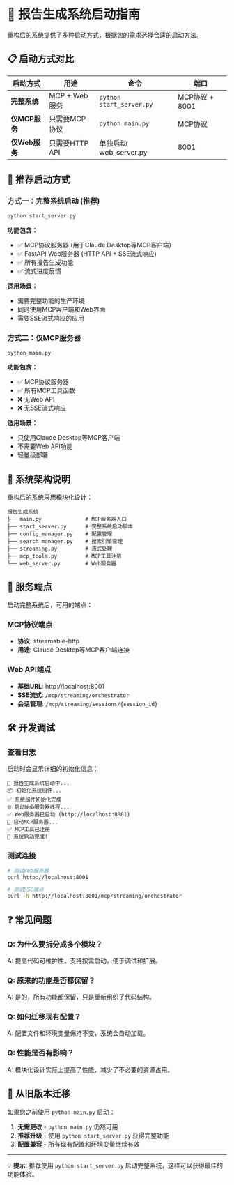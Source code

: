 # 🚀 报告生成系统启动指南

重构后的系统提供了多种启动方式，根据您的需求选择合适的启动方法。

## 📋 启动方式对比

| 启动方式 | 用途 | 命令 | 端口 |
|---------|------|------|------|
| **完整系统** | MCP + Web服务 | `python start_server.py` | MCP协议 + 8001 |
| **仅MCP服务** | 只需要MCP协议 | `python main.py` | MCP协议 |
| **仅Web服务** | 只需要HTTP API | 单独启动web_server.py | 8001 |

## 🎯 推荐启动方式

### 方式一：完整系统启动 (推荐)

```bash
python start_server.py
```

**功能包含：**
- ✅ MCP协议服务器 (用于Claude Desktop等MCP客户端)
- ✅ FastAPI Web服务器 (HTTP API + SSE流式响应)
- ✅ 所有报告生成功能
- ✅ 流式进度反馈

**适用场景：**
- 需要完整功能的生产环境
- 同时使用MCP客户端和Web界面
- 需要SSE流式响应的应用

### 方式二：仅MCP服务器

```bash
python main.py
```

**功能包含：**
- ✅ MCP协议服务器
- ✅ 所有MCP工具函数
- ❌ 无Web API
- ❌ 无SSE流式响应

**适用场景：**
- 只使用Claude Desktop等MCP客户端
- 不需要Web API功能
- 轻量级部署

## 🔧 系统架构说明

重构后的系统采用模块化设计：

```
报告生成系统
├── main.py              # MCP服务器入口
├── start_server.py      # 完整系统启动脚本
├── config_manager.py    # 配置管理
├── search_manager.py    # 搜索引擎管理
├── streaming.py         # 流式处理
├── mcp_tools.py         # MCP工具注册
└── web_server.py        # Web服务器
```

## 📡 服务端点

启动完整系统后，可用的端点：

### MCP协议端点
- **协议**: streamable-http
- **用途**: Claude Desktop等MCP客户端连接

### Web API端点
- **基础URL**: http://localhost:8001
- **SSE流式**: `/mcp/streaming/orchestrator`
- **会话管理**: `/mcp/streaming/sessions/{session_id}`

## 🛠️ 开发调试

### 查看日志
启动时会显示详细的初始化信息：
```
🎯 报告生成系统启动中...
📦 初始化系统组件...
✅ 系统组件初始化完成
🌐 启动Web服务器线程...
✅ Web服务器已启动 (http://localhost:8001)
🚀 启动MCP服务器...
✅ MCP工具已注册
🎉 系统启动完成!
```

### 测试连接
```bash
# 测试Web服务器
curl http://localhost:8001

# 测试SSE端点
curl -N http://localhost:8001/mcp/streaming/orchestrator
```

## ❓ 常见问题

### Q: 为什么要拆分成多个模块？
A: 提高代码可维护性，支持按需启动，便于调试和扩展。

### Q: 原来的功能是否都保留？
A: 是的，所有功能都保留，只是重新组织了代码结构。

### Q: 如何迁移现有配置？
A: 配置文件和环境变量保持不变，系统会自动加载。

### Q: 性能是否有影响？
A: 模块化设计实际上提高了性能，减少了不必要的资源占用。

## 🔄 从旧版本迁移

如果您之前使用 `python main.py` 启动：

1. **无需更改** - `python main.py` 仍然可用
2. **推荐升级** - 使用 `python start_server.py` 获得完整功能
3. **配置兼容** - 所有现有配置和环境变量继续有效

---

💡 **提示**: 推荐使用 `python start_server.py` 启动完整系统，这样可以获得最佳的功能体验。